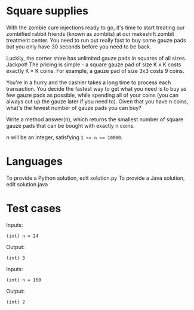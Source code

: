 Square supplies
===============

With the zombie cure injections ready to go, it's time to start treating our zombified rabbit friends (known as zombits) at our makeshift zombit treatment center. You need to run out really fast to buy some gauze pads but you only have 30 seconds before you need to be back.

Luckily, the corner store has unlimited gauze pads in squares of all sizes. Jackpot! The pricing is simple - a square gauze pad of size K x K costs exactly K * K coins. For example, a gauze pad of size 3x3 costs 9 coins.

You're in a hurry and the cashier takes a long time to process each transaction. You decide the fastest way to get what you need is to buy as few gauze pads as possible, while spending all of your coins (you can always cut up the gauze later if you need to). Given that you have n coins, what's the fewest number of gauze pads you can buy?

Write a method answer(n), which returns the smallest number of square gauze pads that can be bought with exactly n coins.

n will be an integer, satisfying `1 <= n <= 10000`.

Languages
=========

To provide a Python solution, edit solution.py
To provide a Java solution, edit solution.java

Test cases
==========

Inputs:

```
(int) n = 24
```

Output:

```
(int) 3
```

Inputs:

```
(int) n = 160
```

Output:

```
(int) 2
```
